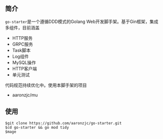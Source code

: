 ## 简介
`go-starter`是一个遵循DDD模式的Golang Web开发脚手架。基于Gin框架，集成多组件，目前涵盖

+ HTTP服务
+ GRPC服务
+ Task脚本
+ Log组件
+ MySQL操作
+ HTTP客户端
+ 单元测试

代码规范持续优化中。使用本脚手架的项目

+ aaronzjc/mu

## 使用

```shell
$git clone https://github.com/aaronzjc/go-starter.git
$cd go-starter && go mod tidy
$mage 
```
